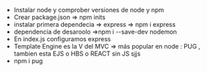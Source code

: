 
+ Instalar node y comprober versiones de node y npm
+ Crear package.json => npm inits
+ instalar primera dependecia => express => npm i express
+ dependencia de desaroolo =>npm i --save-dev nodemon
+ En index.js configuramos express
+ Template Engine es la V del MVC => más popular en node : PUG , tambien esta EJS o HBS o REACT sin JS sjjs
+ npm i pug